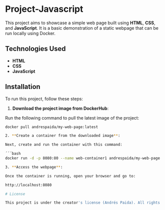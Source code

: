 # Project-Javascript

This project aims to showcase a simple web page built using **HTML**, **CSS**, and **JavaScript**. It is a basic demonstration of a static webpage that can be run locally using Docker.

## Technologies Used

- **HTML**
- **CSS**
- **JavaScript**

## Installation

To run this project, follow these steps:

1. **Download the project image from DockerHub**:

Run the following command to pull the latest image of the project:

   ```bash
   docker pull andrespaida/my-web-page:latest

2. **Create a container from the downloaded image**:

Next, create and run the container with this command:

´´´bash
docker run -d -p 8080:80 --name web-container1 andrespaida/my-web-page:latest

3. **Access the webpage**:

Once the container is running, open your browser and go to:

http://localhost:8080

# License

This project is under the creator's license (Andrés Paida). All rights reserved.